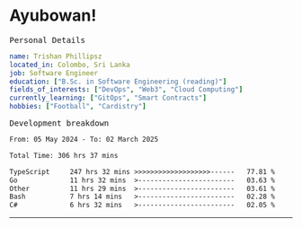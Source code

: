 # Ayubowan!

<samp>Personal Details</samp>

```yaml
name: Trishan Phillipsz
located_in: Colombo, Sri Lanka
job: Software Engineer
education: ["B.Sc. in Software Engineering (reading)"]
fields_of_interests: ["DevOps", "Web3", "Cloud Computing"]
currently_learning: ["GitOps", "Smart Contracts"]
hobbies: ["Football", "Cardistry"]
```

<samp>Development breakdown</samp>

<!--START_SECTION:waka-->

```txt
From: 05 May 2024 - To: 02 March 2025

Total Time: 306 hrs 37 mins

TypeScript     247 hrs 32 mins >>>>>>>>>>>>>>>>>>>------   77.81 %
Go             11 hrs 32 mins  >------------------------   03.63 %
Other          11 hrs 29 mins  >------------------------   03.61 %
Bash           7 hrs 14 mins   >------------------------   02.28 %
C#             6 hrs 32 mins   >------------------------   02.05 %
```

<!--END_SECTION:waka-->

---
